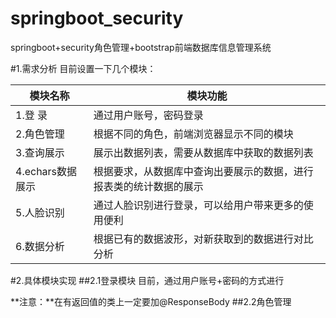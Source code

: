 # springboot_security
springboot+security角色管理+bootstrap前端数据库信息管理系统

#1.需求分析
目前设置一下几个模块：

|  模块名称    | 模块功能  |
|  ---------- | ----  |
| 1.登 录       | 通过用户账号，密码登录|
| 2.角色管理     | 根据不同的角色，前端浏览器显示不同的模块 |
|  3.查询展示    |展示出数据列表，需要从数据库中获取的数据列表|
|4.echars数据展示|根据要求，从数据库中查询出要展示的数据，进行报表类的统计数据的展示|
| 5.人脸识别  |通过人脸识别进行登录，可以给用户带来更多的使用便利|
|6.数据分析|根据已有的数据波形，对新获取到的数据进行对比分析|

#2.具体模块实现
##2.1登录模块
目前，通过用户账号+密码的方式进行

**注意：**在有返回值的类上一定要加@ResponseBody
##2.2角色管理